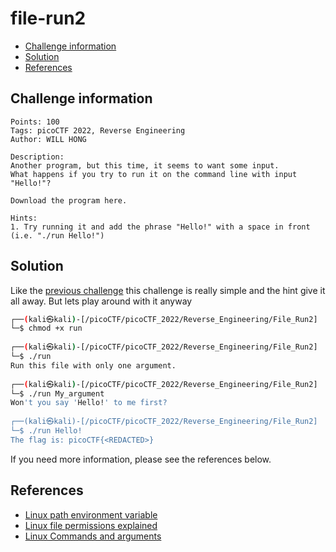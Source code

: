 # file-run2

- [Challenge information](file-run2.md#challenge-information)
- [Solution](file-run2.md#solution)
- [References](file-run2.md#references)

## Challenge information
```
Points: 100
Tags: picoCTF 2022, Reverse Engineering
Author: WILL HONG
 
Description:
Another program, but this time, it seems to want some input. 
What happens if you try to run it on the command line with input "Hello!"?
 
Download the program here.

Hints:
1. Try running it and add the phrase "Hello!" with a space in front (i.e. "./run Hello!")
```

## Solution

Like the [previous challenge](file-run1.md) this challenge is really simple and the hint give it all away.
But lets play around with it anyway
```bash
┌──(kali㉿kali)-[/picoCTF/picoCTF_2022/Reverse_Engineering/File_Run2]
└─$ chmod +x run
                                    
┌──(kali㉿kali)-[/picoCTF/picoCTF_2022/Reverse_Engineering/File_Run2]
└─$ ./run
Run this file with only one argument.
                                                        
┌──(kali㉿kali)-[/picoCTF/picoCTF_2022/Reverse_Engineering/File_Run2]
└─$ ./run My_argument
Won't you say 'Hello!' to me first?
                                                 
┌──(kali㉿kali)-[/picoCTF/picoCTF_2022/Reverse_Engineering/File_Run2]
└─$ ./run Hello!     
The flag is: picoCTF{<REDACTED>}      
```

If you need more information, please see the references below.

## References

- [Linux path environment variable](https://linuxconfig.org/linux-path-environment-variable)
- [Linux file permissions explained](https://www.redhat.com/sysadmin/linux-file-permissions-explained)
- [Linux Commands and arguments](https://www.w3resource.com/linux-system-administration/commands-and-arguments.php)
